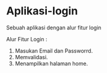 # Aplikasi-login
Sebuah aplikasi dengan alur fitur login

Alur Fitur Login :
1. Masukan Email dan Passworrd.
2. Memvalidasi.
3. Menampilkan halaman home.
